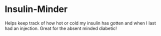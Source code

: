 Insulin-Minder
==============

Helps keep track of how hot or cold my insulin has gotten and when I last had an injection. Great for the absent minded diabetic!
